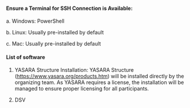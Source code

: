 #### Ensure a Terminal for SSH Connection is Available:
  a.	Windows: PowerShell
  
  b.	Linux: Usually pre-installed by default
  
  c.	Mac: Usually pre-installed by default

#### List of software
1. YASARA Structure Installation:
YASARA Structure (https://www.yasara.org/products.htm) will be installed directly by the organizing team. As YASARA requires a license, the installation will be managed to ensure proper licensing for all participants.

2. DSV


